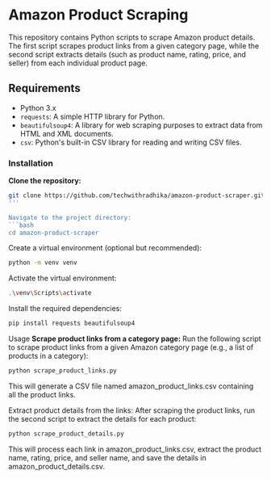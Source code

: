 # Amazon Product Scraping

This repository contains Python scripts to scrape Amazon product details. The first script scrapes product links from a given category page, while the second script extracts details (such as product name, rating, price, and seller) from each individual product page.

## Requirements

- Python 3.x
- `requests`: A simple HTTP library for Python.
- `beautifulsoup4`: A library for web scraping purposes to extract data from HTML and XML documents.
- `csv`: Python's built-in CSV library for reading and writing CSV files.

### Installation

**Clone the repository:**

```bash
git clone https://github.com/techwithradhika/amazon-product-scraper.git
'''

Navigate to the project directory:
```bash
cd amazon-product-scraper
```

Create a virtual environment (optional but recommended):
```bash
python -m venv venv
```
Activate the virtual environment:
```bash
.\venv\Scripts\activate
```

Install the required dependencies:
```bash
pip install requests beautifulsoup4
```

Usage
**Scrape product links from a category page:**
Run the following script to scrape product links from a given Amazon category page (e.g., a list of products in a category):
```bash
python scrape_product_links.py
```
This will generate a CSV file named amazon_product_links.csv containing all the product links.

Extract product details from the links:
After scraping the product links, run the second script to extract the details for each product:

```bash
python scrape_product_details.py
```
This will process each link in amazon_product_links.csv, extract the product name, rating, price, and seller name, and save the details in amazon_product_details.csv.
